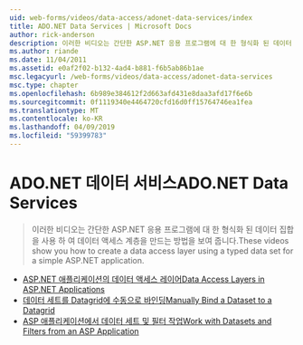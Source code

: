 ```yaml
---
uid: web-forms/videos/data-access/adonet-data-services/index
title: ADO.NET Data Services | Microsoft Docs
author: rick-anderson
description: 이러한 비디오는 간단한 ASP.NET 응용 프로그램에 대 한 형식화 된 데이터 집합을 사용 하 여 데이터 액세스 계층을 만드는 방법을 보여 줍니다.
ms.author: riande
ms.date: 11/04/2011
ms.assetid: e0af2f02-b132-4ad4-b881-f6b5ab86b1ae
msc.legacyurl: /web-forms/videos/data-access/adonet-data-services
msc.type: chapter
ms.openlocfilehash: 6b989e384612f2d663afd431e8daa3afd17f6e6b
ms.sourcegitcommit: 0f1119340e4464720cfd16d0ff15764746ea1fea
ms.translationtype: MT
ms.contentlocale: ko-KR
ms.lasthandoff: 04/09/2019
ms.locfileid: "59399783"
---
```

# <a name="adonet-data-services"></a><span data-ttu-id="53b0b-103">ADO.NET 데이터 서비스</span><span class="sxs-lookup"><span data-stu-id="53b0b-103">ADO.NET Data Services</span></span>

> <span data-ttu-id="53b0b-104">이러한 비디오는 간단한 ASP.NET 응용 프로그램에 대 한 형식화 된 데이터 집합을 사용 하 여 데이터 액세스 계층을 만드는 방법을 보여 줍니다.</span><span class="sxs-lookup"><span data-stu-id="53b0b-104">These videos show you how to create a data access layer using a typed data set for a simple ASP.NET application.</span></span>


- [<span data-ttu-id="53b0b-105">ASP.NET 애플리케이션의 데이터 액세스 레이어</span><span class="sxs-lookup"><span data-stu-id="53b0b-105">Data Access Layers in ASP.NET Applications</span></span>](data-access-layers-in-aspnet-applications.md)
- [<span data-ttu-id="53b0b-106">데이터 세트를 Datagrid에 수동으로 바인딩</span><span class="sxs-lookup"><span data-stu-id="53b0b-106">Manually Bind a Dataset to a Datagrid</span></span>](how-to-manually-bind-a-dataset-to-a-datagrid.md)
- [<span data-ttu-id="53b0b-107">ASP 애플리케이션에서 데이터 세트 및 필터 작업</span><span class="sxs-lookup"><span data-stu-id="53b0b-107">Work with Datasets and Filters from an ASP Application</span></span>](how-to-work-with-datasets-and-filters-from-an-asp-application.md)
